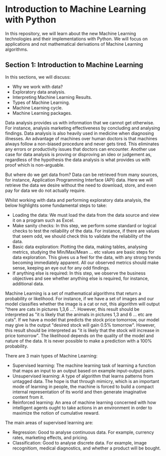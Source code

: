 # Introduction to Machine Learning with Python

In this repository, we will learn about the new Machine Learning technologies and their implementations with Python. We will focus on applications and not mathematical derivations of Machine Learning algorithms.

## Section 1: Introduction to Machine Learning

In this sections, we will discuss:

- Why we work with data?
- Exploratory data analysis.
- Interpreting Machine Learning Results.
- Types of Machine Learning.
- Machine Learning cycle.
- Machine Learning packages.

Data analysis provides us with information that we cannot get otherwise. For instance, analysis marketing effectiveness by concluding and analysing findings. Data analysis is also heavily used in medicine when diagnosing illnesses. An advantage of machines over human doctors is that machines always follow a non-biased procedure and never gets tired. This eliminates any errors or productivity issues that doctors can encounter. Another use case for data analysis is proving or disproving an ideo or judgement as, regardless of the hypothesis the data analysis is what provides us with proof which is non-arguable.

But where do we get data from? Data can be retrieved from many sources, for instance, Application Programming Interface (API) data. Here we will retrieve the data we desire without the need to download, store, and even pay for data we do not actually require.

Whilst working with data and performing exploratory data analysis, the below highlights some fundamental steps to take:

- Loading the data: We must load the data from the data source and view it on a program such as Excel.
- Make sanity checks: In this step, we perform some standard or logical checks to test the reliability of the data. For instance, if there are values that seem odd, we should check this to validate the reliability of the data.
- Basic data exploration: Plotting the data, making tables, analysing metrics, studying the Min/Max/Mean ... etc values are basic steps for data exploration. This gives us a feel for the data, with any strong trends becoming immediately apparent. All our observed metrics should make sense, keeping an eye out for any odd findings.
- If anything else is required: In this step, we observe the business objectives and see whether anything else is required, for instance, additional data.

Machine Learning is a set of mathematical algorithms that return a probability or likelihood. For instance, if we have a set of images and our model classifies whether the image is a cat or not, this algorithm will output "there are cats in pictures 1,3,6 ...". However, this result should be interpreted as "it is likely that the animals in pictures 1,3 and 6 ... etc are cats". If we have a model that predicts the stock price tomorrow, our model may give is the output "desired stock will gain 0.5% tomorrow". However, this result should be interpreted as "it is likely that the stock will increase in price tomorrow". The likelihood depends on the quality of the model and nature of the data. It is never possible to make a prediction with a 100% probability.

There are 3 main types of Machine Learning:

- Supervised learning: The machine learning task of learning a function that maps an input to an output based on example input-output pairs.
- Unsupervised learning: A type of algorithm that learns patterns from untagged data. The hope is that through mimicry, which is an important mode of learning in people, the machine is forced to build a compact internal representation of its world and then generate imaginative content from it.
- Reinforced learning: An area of machine learning concerned with how intelligent agents ought to take actions in an environment in order to maximize the notion of cumulative reward.

The main areas of supervised learning are:

- Regression: Good to analyse continuous data. For example, currency rates, marketing effects, and pricing.
- Classification: Good to analyse discrete data. For example, image recognitiom, medical diagnostics, and whether a product will be bought.


